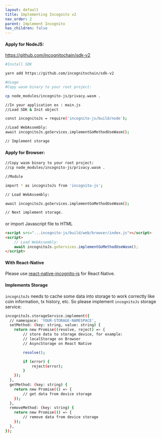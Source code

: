 ```yaml
---
layout: default
title: Implementing Incognito v2
nav_order: 2
parent: Implement Incognito
has_children: false
---
```


#### Apply for NodeJS:

https://github.com/incognitochain/sdk-v2

```bash
#Install SDK 

yarn add https://github.com/incognitochain/sdk-v2

#Usage 
#Copy wasm binary to your root project:

cp node_modules/incognito-js/privacy.wasm .

//In your application ex : main.js 
//Load SDK & Init object 

const incognitoJs = require('incognito-js/build/node');

//Load WebAssembly:
await incognitoJs.goServices.implementGoMethodUseWasm();

// Implement storage
```

#### Apply for Browser:

```bash
//Copy wasm binary to your root project:
//cp node_modules/incognito-js/privacy.wasm .

//Module

import * as incognitoJs from 'incognito-js';

// Load WebAssembly:

await incognitoJs.goServices.implementGoMethodUseWasm();

// Next implement storage.
```

####

or import Javascript file to HTML

```html
<script src="...incognito-js/build/web/browser/index.js"></script>
<script>
	// Load WebAssembly:
	await incognitoJs.goServices.implementGoMethodUseWasm();
</script>
```

#### With React-Native

Please use [react-native-incognito-js](https://github.com/incognitochain/react-native-incognito-js) for React Native.

#### Implements Storage

`incognitoJs` needs to cache some data into storage to work correctly like coin information, tx history, etc. So please implement `incognitoJs` storage service:

```bash
incognitoJs.storageService.implement({
  // namespace: 'YOUR-STORAGE-NAMESPACE',
  setMethod: (key: string, value: string) {
    return new Promise((resolve, reject) => {
        // store data to storage device, for example:
        // localStorage on Browser
        // AsyncStorage on React Native

        resolve();

        if (error) {
            reject(error);
        }
    });
  },
  getMethod: (key: string) {
    return new Promise(() => {
        // get data from device storage
    });
  },
  removeMethod: (key: string) {
    return new Promise(() => {
        // remove data from device storage
    });
  },
});
```
